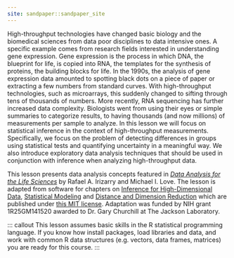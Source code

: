 ```yaml
---
site: sandpaper::sandpaper_site
---
```


High-throughput technologies have changed basic biology and the biomedical 
sciences from data poor disciplines to data intensive ones. A specific example 
comes from research fields interested in understanding gene expression. Gene 
expression is the process in which DNA, the blueprint for life, is copied into 
RNA, the templates for the synthesis of proteins, the building blocks for life. 
In the 1990s, the analysis of gene expression data amounted to spotting black 
dots on a piece of paper or extracting a few numbers from standard curves. With 
high-throughput technologies, such as microarrays, this suddenly changed to 
sifting through tens of thousands of numbers. More recently, RNA sequencing has 
further increased data complexity. Biologists went from using their eyes or 
simple summaries to categorize results, to having thousands (and now millions) 
of measurements per sample to analyze. In this lesson we will focus on 
statistical inference in the context of high-throughput measurements. 
Specifically, we focus on the problem of detecting differences in groups using 
statistical tests and quantifying uncertainty in a meaningful way. We also 
introduce exploratory data analysis techniques that should be used in 
conjunction with inference when analyzing high-throughput data.

This lesson presents data analysis concepts featured in 
[*Data Analysis for the Life Sciences*](https://leanpub.com/dataanalysisforthelifesciences)
by Rafael A. Irizarry and Michael I. Love. The lesson is adapted from software
for chapters on
[Inference for High-Dimensional Data](https://github.com/genomicsclass/labs/tree/master/advinference),
[Statistical Modeling](https://github.com/genomicsclass/labs/tree/master/modeling) and 
[Distance and Dimension Reduction](https://github.com/genomicsclass/labs/tree/master/highdim)
which are published under 
[this MIT license](https://github.com/genomicsclass/labs?tab=MIT-1-ov-file).
Adaptation was funded by NIH grant 1R25GM141520 awarded to Dr. Gary Churchill at
The Jackson Laboratory.

::: callout
This lesson assumes basic skills in the R statistical programming language.
If you know how install packages, load libraries and data, and work with common 
R data structures (e.g. vectors, data frames, matrices) you are ready for this
course.
:::
